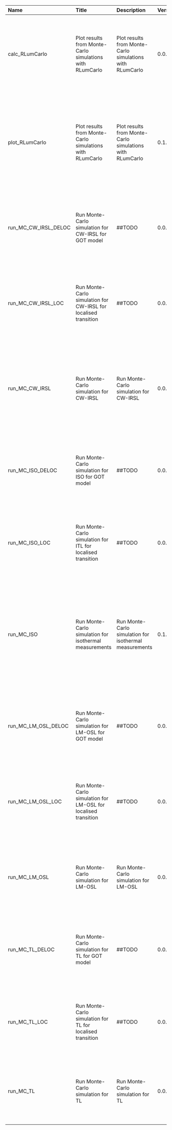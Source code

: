

| Name                 | Title                                                           | Description                                              | Version | m.Date       | m.Time | Author                                                                                                                                                     | Citation                                                                                                                                                                                                                                                                                                                        |
|:---------------------|:----------------------------------------------------------------|:---------------------------------------------------------|:--------|:-------------|:-------|:-----------------------------------------------------------------------------------------------------------------------------------------------------------|:--------------------------------------------------------------------------------------------------------------------------------------------------------------------------------------------------------------------------------------------------------------------------------------------------------------------------------|
| calc_RLumCarlo       | Plot results from Monte-Carlo simulations with RLumCarlo        | Plot results from Monte-Carlo simulations with RLumCarlo | 0.0.1   | [2017-01-27] | NA     | Johannes Friedrich, University of Bayreuth (Germany) -                                                                                                  | Friedrich, J., 2019. calc_RLumCarlo(): Plot results from Monte-Carlo simulations with RLumCarlo. Function version 0.0.1 [2017-01-27]. In: Friedrich, J., Kreutzer, S., 2019. RLumCarlo: Monte-Carlo Methods for Simulating Luminescence PhenomenaR package version 0.1.0.9000-10. https://CRAN.R-project.org/package=RLumModel  |
| plot_RLumCarlo       | Plot results from Monte-Carlo simulations with RLumCarlo        | Plot results from Monte-Carlo simulations with RLumCarlo | 0.1.0   | NA           | NA     | Johannes Friedrich, University of Bayreuth (Germany), Sebastian Kreutzer, IRAMAT-CRP2A, Université -  Bordeaux Montaigne (France) -                  | Friedrich, J., Kreutzer, S., 2019. plot_RLumCarlo(): Plot results from Monte-Carlo simulations with RLumCarlo. Function version 0.1.0. In: Friedrich, J., Kreutzer, S., 2019. RLumCarlo: Monte-Carlo Methods for Simulating Luminescence PhenomenaR package version 0.1.0.9000-10. https://CRAN.R-project.org/package=RLumModel |
| run_MC_CW_IRSL_DELOC | Run Monte-Carlo simulation for CW-IRSL for GOT model            | ##TODO                                                   | 0.0.1   | NA           | NA     | Sebastian Kreutzer, IRAMAT-CRP2A, UMR 5060, CNRS - Université Bordeaux Montaigne (France) -                                                             | Kreutzer, S., 2019. run_MC_CW_IRSL_DELOC(): Run Monte-Carlo simulation for CW-IRSL for GOT model. Function version 0.0.1. In: Friedrich, J., Kreutzer, S., 2019. RLumCarlo: Monte-Carlo Methods for Simulating Luminescence PhenomenaR package version 0.1.0.9000-10. https://CRAN.R-project.org/package=RLumModel              |
| run_MC_CW_IRSL_LOC   | Run Monte-Carlo simulation for CW-IRSL for localised transition | ##TODO                                                   | 0.0.1   | NA           | NA     | Sebastian Kreutzer, IRAMAT-CRP2A, UMR 5060, CNRS - Université Bordeaux Montaigne (France) -                                                             | Kreutzer, S., 2019. run_MC_CW_IRSL_LOC(): Run Monte-Carlo simulation for CW-IRSL for localised transition. Function version 0.0.1. In: Friedrich, J., Kreutzer, S., 2019. RLumCarlo: Monte-Carlo Methods for Simulating Luminescence PhenomenaR package version 0.1.0.9000-10. https://CRAN.R-project.org/package=RLumModel     |
| run_MC_CW_IRSL       | Run Monte-Carlo simulation for CW-IRSL                          | Run Monte-Carlo simulation for CW-IRSL                   | 0.0.2   | [2017-01-31] | NA     | Johannes Friedrich, University of Bayreuth (Germany), Sebastian Kreutzer, IRAMAT-CRP2A, Université Bordeaux Montaigne (France) -                        | Friedrich, J., Kreutzer, S., 2019. run_MC_CW_IRSL(): Run Monte-Carlo simulation for CW-IRSL. Function version 0.0.2 [2017-01-31]. In: Friedrich, J., Kreutzer, S., 2019. RLumCarlo: Monte-Carlo Methods for Simulating Luminescence PhenomenaR package version 0.1.0.9000-10. https://CRAN.R-project.org/package=RLumModel      |
| run_MC_ISO_DELOC     | Run Monte-Carlo simulation for ISO for GOT model                | ##TODO                                                   | 0.0.1   | NA           | NA     | Sebastian Kreutzer, IRAMAT-CRP2A, UMR 5060, CNRS - Université Bordeaux Montaigne (France) -                                                             | Kreutzer, S., 2019. run_MC_ISO_DELOC(): Run Monte-Carlo simulation for ISO for GOT model. Function version 0.0.1. In: Friedrich, J., Kreutzer, S., 2019. RLumCarlo: Monte-Carlo Methods for Simulating Luminescence PhenomenaR package version 0.1.0.9000-10. https://CRAN.R-project.org/package=RLumModel                      |
| run_MC_ISO_LOC       | Run Monte-Carlo simulation for ITL for localised transition     | ##TODO                                                   | 0.0.1   | NA           | NA     | Sebastian Kreutzer, IRAMAT-CRP2A, UMR 5060, CNRS - Université Bordeaux Montaigne (France) -                                                             | Kreutzer, S., 2019. run_MC_ISO_LOC(): Run Monte-Carlo simulation for ITL for localised transition. Function version 0.0.1. In: Friedrich, J., Kreutzer, S., 2019. RLumCarlo: Monte-Carlo Methods for Simulating Luminescence PhenomenaR package version 0.1.0.9000-10. https://CRAN.R-project.org/package=RLumModel             |
| run_MC_ISO           | Run Monte-Carlo simulation for isothermal measurements          | Run Monte-Carlo simulation for isothermal measurements   | 0.1.0   | NA           | NA     | Johannes Friedrich, University of Bayreuth (Germany), Sebastian Kreutzer, IRAMAT-CRP2A, -  UMR 5060, CNRS - Univerité Bordeaux Montaigne (France) -  | Friedrich, J., Kreutzer, S., 2019. run_MC_ISO(): Run Monte-Carlo simulation for isothermal measurements. Function version 0.1.0. In: Friedrich, J., Kreutzer, S., 2019. RLumCarlo: Monte-Carlo Methods for Simulating Luminescence PhenomenaR package version 0.1.0.9000-10. https://CRAN.R-project.org/package=RLumModel       |
| run_MC_LM_OSL_DELOC  | Run Monte-Carlo simulation for LM-OSL for GOT model             | ##TODO                                                   | 0.0.1   | NA           | NA     | Sebastian Kreutzer, IRAMAT-CRP2A, UMR 5060, CNRS - Université Bordeaux Montaigne (France) -                                                             | Kreutzer, S., 2019. run_MC_LM_OSL_DELOC(): Run Monte-Carlo simulation for LM-OSL for GOT model. Function version 0.0.1. In: Friedrich, J., Kreutzer, S., 2019. RLumCarlo: Monte-Carlo Methods for Simulating Luminescence PhenomenaR package version 0.1.0.9000-10. https://CRAN.R-project.org/package=RLumModel                |
| run_MC_LM_OSL_LOC    | Run Monte-Carlo simulation for LM-OSL for localised transition  | ##TODO                                                   | 0.0.1   | NA           | NA     | Sebastian Kreutzer, IRAMAT-CRP2A, UMR 5060, CNRS - Université Bordeaux Montaigne (France) -                                                             | Kreutzer, S., 2019. run_MC_LM_OSL_LOC(): Run Monte-Carlo simulation for LM-OSL for localised transition. Function version 0.0.1. In: Friedrich, J., Kreutzer, S., 2019. RLumCarlo: Monte-Carlo Methods for Simulating Luminescence PhenomenaR package version 0.1.0.9000-10. https://CRAN.R-project.org/package=RLumModel       |
| run_MC_LM_OSL        | Run Monte-Carlo simulation for LM-OSL                           | Run Monte-Carlo simulation for LM-OSL                    | 0.0.1   | [2017-01-27] | NA     | Johannes Friedrich, University of Bayreuth (Germany) -                                                                                                  | Friedrich, J., 2019. run_MC_LM_OSL(): Run Monte-Carlo simulation for LM-OSL. Function version 0.0.1 [2017-01-27]. In: Friedrich, J., Kreutzer, S., 2019. RLumCarlo: Monte-Carlo Methods for Simulating Luminescence PhenomenaR package version 0.1.0.9000-10. https://CRAN.R-project.org/package=RLumModel                      |
| run_MC_TL_DELOC      | Run Monte-Carlo simulation for TL for GOT model                 | ##TODO                                                   | 0.0.1   | NA           | NA     | Sebastian Kreutzer, IRAMAT-CRP2A, UMR 5060, CNRS - Université Bordeaux Montaigne (France) -                                                             | Kreutzer, S., 2019. run_MC_TL_DELOC(): Run Monte-Carlo simulation for TL for GOT model. Function version 0.0.1. In: Friedrich, J., Kreutzer, S., 2019. RLumCarlo: Monte-Carlo Methods for Simulating Luminescence PhenomenaR package version 0.1.0.9000-10. https://CRAN.R-project.org/package=RLumModel                        |
| run_MC_TL_LOC        | Run Monte-Carlo simulation for TL for localised transition      | ##TODO                                                   | 0.0.1   | NA           | NA     | Sebastian Kreutzer, IRAMAT-CRP2A, UMR 5060, CNRS - Université Bordeaux Montaigne (France) -                                                             | Kreutzer, S., 2019. run_MC_TL_LOC(): Run Monte-Carlo simulation for TL for localised transition. Function version 0.0.1. In: Friedrich, J., Kreutzer, S., 2019. RLumCarlo: Monte-Carlo Methods for Simulating Luminescence PhenomenaR package version 0.1.0.9000-10. https://CRAN.R-project.org/package=RLumModel               |
| run_MC_TL            | Run Monte-Carlo simulation for TL                               | Run Monte-Carlo simulation for TL                        | 0.0.1   | [2017-01-27] | NA     | Johannes Friedrich, University of Bayreuth (Germany) -                                                                                                  | Friedrich, J., 2019. run_MC_TL(): Run Monte-Carlo simulation for TL. Function version 0.0.1 [2017-01-27]. In: Friedrich, J., Kreutzer, S., 2019. RLumCarlo: Monte-Carlo Methods for Simulating Luminescence PhenomenaR package version 0.1.0.9000-10. https://CRAN.R-project.org/package=RLumModel                              |

